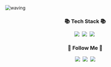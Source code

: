 ![waving](https://capsule-render.vercel.app/api?type=waving&height=200&text=Kim     J.H&fontAlign=80&fontAlignY=40&color=gradient)


<h3 align="center">📚 Tech Stack 📚</h3>
<p align="center">
  <img src="https://img.shields.io/badge/HTML5-3766AB?style=flat-square&logo=HTML5&logoColor=#E34F26"/></a>&nbsp 
  <img src="https://img.shields.io/badge/GIT-ffb13b?style=flat-square&logo=git&logoColor=#F05032"/></a>&nbsp 
  <img src="https://img.shields.io/badge/css3-%231572B6.svg?style=flat-square&logo=css3&logoColor=white"/></a>&nbsp 
  <br>
</p>

<h3 align="center">🌈 Follow Me 🌈</h3>
<p align="center">
  <a href="https://velog.io/@irlawjdgkr"><img src="https://img.shields.io/badge/Tech%20Blog-11B48A?style=flat-square&logo=Vimeo&logoColor=white&link=https://velog.io/@irlawjdgkr"/></a>&nbsp
  <a href="https://www.instagram.com/precisely_00/"><img src="https://img.shields.io/badge/Instagram-E4405F?style=flat-square&logo=Instagram&logoColor=white&link=https://www.instagram.com/precisely_00/"/></a>&nbsp
  <a href="mailto:irlawjdgkr@naver.com"><img src="https://img.shields.io/badge/Naver-0068FF?style=flat-square&logo=Naver&logoColor=white&link=irlawjdgkr@naver.com"/></a>
</p>
